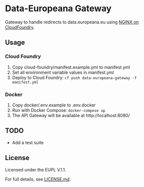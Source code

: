 # Data-Europeana Gateway

Gateway to handle redirects to data.europeana.eu using [NGINX on CloudFoundry](https://docs.cloudfoundry.org/buildpacks/nginx/).

## Usage

### Cloud Foundry

1. Copy cloud-foundry/manifest.example.yml to manifest.yml
2. Set all environment variable values in manifest.yml
3. Deploy to Cloud Foundry: `cf push data-europeana-gateway -f manifest.yml`

### Docker

1. Copy docker/.env.example to .env.docker
2. Run with Docker Compose: `docker-compose up`
3. The API Gateway will be available at http://localhost:8080/

## TODO

* Add a test suite

## License

Licensed under the EUPL V.1.1.

For full details, see [LICENSE.md](LICENSE.md).
